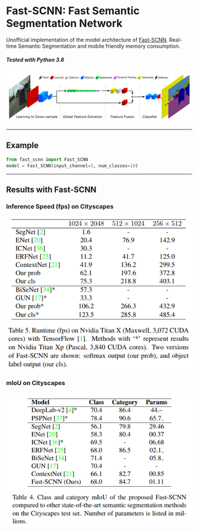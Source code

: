 # Fast-SCNN: Fast Semantic Segmentation Network 
Unofficial implementation of the model architecture of [Fast-SCNN](https://arxiv.org/abs/1902.04502). Real-time Semantic Segmentation and mobile friendly memory consumption.

##### Tested with Python 3.6

![Network Architecture image from the paper](figures/fast-scnn.png)


------------------


## Example

```python
from fast_scnn import Fast_SCNN
model = Fast_SCNN(input_channel=3, num_classes=10)
```


------------------


## Results with Fast-SCNN

### Inference Speed (fps) on Cityscapes

![Inference Speed](figures/runtime.png)

### mIoU on Cityscapes

![mIoU](figures/mIoU.png)